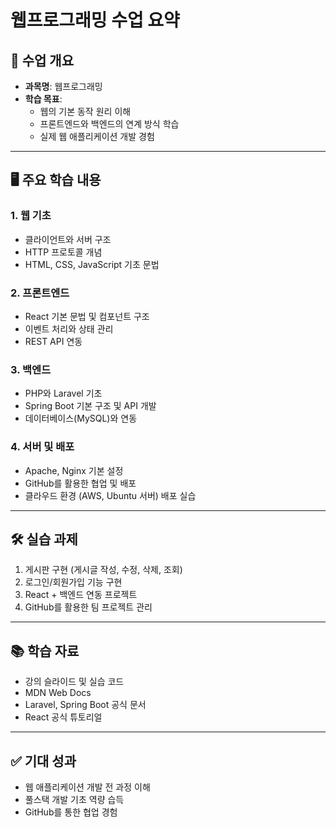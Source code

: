 # 웹프로그래밍 수업 요약

## 📌 수업 개요
- **과목명**: 웹프로그래밍
- **학습 목표**: 
  - 웹의 기본 동작 원리 이해
  - 프론트엔드와 백엔드의 연계 방식 학습
  - 실제 웹 애플리케이션 개발 경험

---

## 🖥 주요 학습 내용

### 1. 웹 기초
- 클라이언트와 서버 구조
- HTTP 프로토콜 개념
- HTML, CSS, JavaScript 기초 문법

### 2. 프론트엔드
- React 기본 문법 및 컴포넌트 구조
- 이벤트 처리와 상태 관리
- REST API 연동

### 3. 백엔드
- PHP와 Laravel 기초
- Spring Boot 기본 구조 및 API 개발
- 데이터베이스(MySQL)와 연동

### 4. 서버 및 배포
- Apache, Nginx 기본 설정
- GitHub를 활용한 협업 및 배포
- 클라우드 환경 (AWS, Ubuntu 서버) 배포 실습

---

## 🛠️ 실습 과제
1. 게시판 구현 (게시글 작성, 수정, 삭제, 조회)
2. 로그인/회원가입 기능 구현
3. React + 백엔드 연동 프로젝트
4. GitHub를 활용한 팀 프로젝트 관리

---

## 📚 학습 자료
- 강의 슬라이드 및 실습 코드
- MDN Web Docs
- Laravel, Spring Boot 공식 문서
- React 공식 튜토리얼

---

## ✅ 기대 성과
- 웹 애플리케이션 개발 전 과정 이해
- 풀스택 개발 기초 역량 습득
- GitHub를 통한 협업 경험
